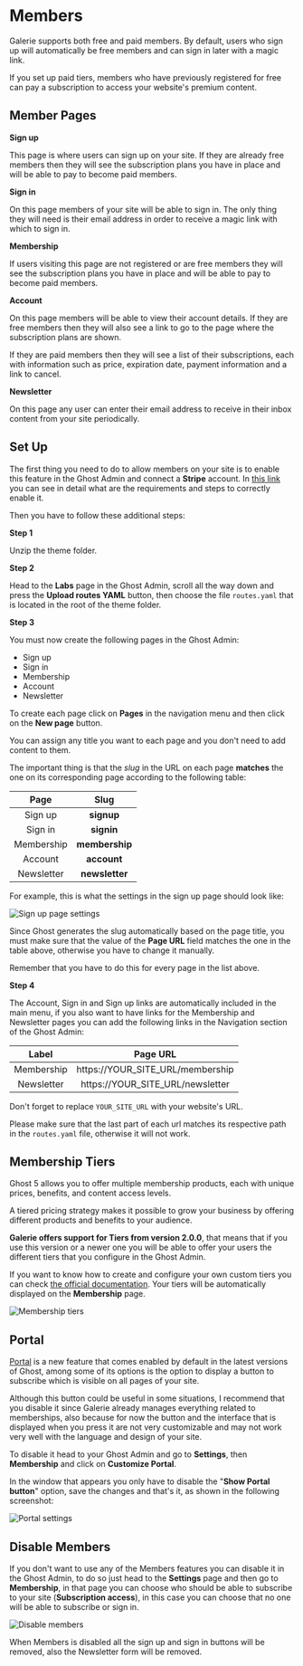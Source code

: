 # Members

Galerie supports both free and paid members. By default, users who sign up will automatically be free members and can sign in later with a magic link.

If you set up paid tiers, members who have previously registered for free can pay a subscription to access your website's premium content.

## Member Pages

**Sign up**

This page is where users can sign up on your site. If they are already free members then they will see the subscription plans you have in place and will be able to pay to become paid members.

**Sign in**

On this page members of your site will be able to sign in. The only thing they will need is their email address in order to receive a magic link with which to sign in.

**Membership**

If users visiting this page are not registered or are free members they will see the subscription plans you have in place and will be able to pay to become paid members.

**Account**

On this page members will be able to view their account details. If they are free members then they will also see a link to go to the page where the subscription plans are shown.

If they are paid members then they will see a list of their subscriptions, each with information such as price, expiration date, payment information and a link to cancel.

**Newsletter**

On this page any user can enter their email address to receive in their inbox content from your site periodically.

## Set Up

The first thing you need to do to allow members on your site is to enable this feature in the Ghost Admin and connect a **Stripe** account. In [this link](https://ghost.org/docs/members/requirements/) you can see in detail what are the requirements and steps to correctly enable it.

Then you have to follow these additional steps:

**Step 1**

Unzip the theme folder.

**Step 2**

Head to the **Labs** page in the Ghost Admin, scroll all the way down and press the **Upload routes YAML** button, then choose the file `routes.yaml` that is located in the root of the theme folder.

**Step 3**

You must now create the following pages in the Ghost Admin:

* Sign up
* Sign in
* Membership
* Account
* Newsletter

To create each page click on **Pages** in the navigation menu and then click on the **New page** button.

You can assign any title you want to each page and you don't need to add content to them.

The important thing is that the _slug_ in the URL on each page **matches** the one on its corresponding page according to the following table:


| Page        | Slug   |
|:------------:|:-------------:|
| Sign up | **signup** |
| Sign in | **signin** |
| Membership | **membership** |
| Account | **account** |
| Newsletter | **newsletter** |

For example, this is what the settings in the sign up page should look like:

![Sign up page settings](https://res.cloudinary.com/edev/image/upload/v1633177069/galerie/signup-settings.png)

Since Ghost generates the slug automatically based on the page title, you must make sure that the value of the **Page URL** field matches the one in the table above, otherwise you have to change it manually.

Remember that you have to do this for every page in the list above.

**Step 4**

The Account, Sign in and Sign up links are automatically included in the main menu, if you also want to have links for the Membership and Newsletter pages you can add the following links in the Navigation section of the Ghost Admin:

| Label        | Page URL      |
|:------------:|:-------------:|
| Membership | https://YOUR_SITE_URL/membership |
| Newsletter | https://YOUR_SITE_URL/newsletter |

Don't forget to replace `YOUR_SITE_URL` with your website's URL.

Please make sure that the last part of each url matches its respective path in the `routes.yaml` file, otherwise it will not work.

## Membership Tiers

Ghost 5 allows you to offer multiple membership products, each with unique prices, benefits, and content access levels.

A tiered pricing strategy makes it possible to grow your business by offering different products and benefits to your audience.

**Galerie offers support for Tiers from version 2.0.0**, that means that if you use this version or a newer one you will be able to offer your users the different tiers that you configure in the Ghost Admin.

If you want to know how to create and configure your own custom tiers you can check [the official documentation](https://ghost.org/help/tiers/). Your tiers will be automatically displayed on the **Membership** page.

![Membership tiers](https://res.cloudinary.com/edev/image/upload/v1654527651/galerie/CleanShot_2022-06-06_at_17.00.27.png)

## Portal

[Portal](https://ghost.org/changelog/portal/) is a new feature that comes enabled by default in the latest versions of Ghost, among some of its options is the option to display a button to subscribe which is visible on all pages of your site.

Although this button could be useful in some situations, I recommend that you disable it since Galerie already manages everything related to memberships, also because for now the button and the interface that is displayed when you press it are not very customizable and may not work very well with the language and design of your site.

To disable it head to your Ghost Admin and go to **Settings**, then **Membership** and click on **Customize Portal**.

In the window that appears you only have to disable the "**Show Portal button**" option, save the changes and that's it, as shown in the following screenshot:

![Portal settings](https://res.cloudinary.com/edev/image/upload/v1633177318/galerie/disable-portal.png)

## Disable Members

If you don't want to use any of the Members features you can disable it in the Ghost Admin, to do so just head to the **Settings** page and then go to **Membership**, in that page you can choose who should be able to subscribe to your site (**Subscription access**), in this case you can choose that no one will be able to subscribe or sign in.

![Disable members](https://res.cloudinary.com/edev/image/upload/v1633180874/galerie/disable-members.png)

When Members is disabled all the sign up and sign in buttons will be removed, also the Newsletter form will be removed.
